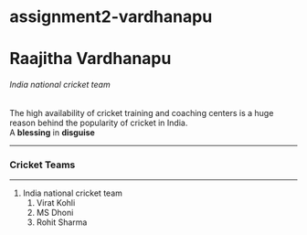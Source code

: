 # assignment2-vardhanapu
# Raajitha Vardhanapu
###### India national cricket team
The high availability of cricket training and coaching centers is a huge reason behind the popularity of cricket in India. <br>
A **blessing** in **disguise** 

---

### Cricket Teams 

---

1. India national cricket team
   1. Virat Kohli
   2. MS Dhoni
   3. Rohit Sharma





